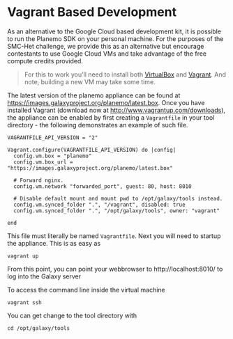 

Vagrant Based Development
========================

As an alternative to the Google Cloud based development kit, it is possible to run the Planemo SDK on your personal machine. For the purposes of the SMC-Het challenge, we provide this as an alternative but encourage contestants to use Google Cloud VMs and take advantage of the free compute credits provided.

> For this to work you'll need to install both [VirtualBox](https://www.virtualbox.org/) and [Vagrant](https://www.vagrantup.com/). And note, building a new VM may take some time.

The latest version of the planemo appliance can be found at https://images.galaxyproject.org/planemo/latest.box. Once you have installed Vagrant (download now at http://www.vagrantup.com/downloads), the appliance can be enabled by first creating a `Vagrantfile` in your tool directory - the following demonstrates an example of such file.

```
VAGRANTFILE_API_VERSION = "2"

Vagrant.configure(VAGRANTFILE_API_VERSION) do |config|
  config.vm.box = "planemo"
  config.vm.box_url = "https://images.galaxyproject.org/planemo/latest.box"

  # Forward nginx.
  config.vm.network "forwarded_port", guest: 80, host: 8010

  # Disable default mount and mount pwd to /opt/galaxy/tools instead.
  config.vm.synced_folder ".", "/vagrant", disabled: true
  config.vm.synced_folder ".", "/opt/galaxy/tools", owner: "vagrant"

end
```

This file must literally be named `Vagrantfile`. Next you will need to startup the appliance. This is as easy as

```
vagrant up
```

From this point, you can point your webbrowser to http://localhost:8010/ to log into the Galaxy server


To access the command line inside the virtual machine
```
vagrant ssh
```

You can get change to the tool directory with
```
cd /opt/galaxy/tools
```
